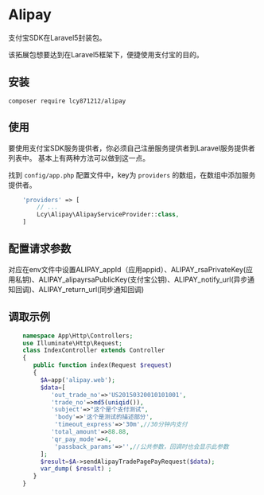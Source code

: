 Alipay
======

支付宝SDK在Laravel5封装包。

该拓展包想要达到在Laravel5框架下，便捷使用支付宝的目的。

## 安装
```
composer require lcy871212/alipay
```

## 使用

要使用支付宝SDK服务提供者，你必须自己注册服务提供者到Laravel服务提供者列表中。
基本上有两种方法可以做到这一点。

找到 `config/app.php` 配置文件中，key为 `providers` 的数组，在数组中添加服务提供者。


```php
    'providers' => [
        // ...
        Lcy\Alipay\AlipayServiceProvider::class,
    ]
```

## 配置请求参数

对应在env文件中设置ALIPAY_appId（应用appid）、ALIPAY_rsaPrivateKey(应用私钥)、ALIPAY_alipayrsaPublicKey(支付宝公钥)、ALIPAY_notify_url(异步通知回调)、ALIPAY_return_url(同步通知回调)


## 调取示例
```php
	namespace App\Http\Controllers;
	use Illuminate\Http\Request;
	class IndexController extends Controller
	{
	   public function index(Request $request)
	   {
	   	 $A=app('alipay.web');
	   	 $data=[
	   	 	'out_trade_no'=>'US20150320010101001',
	   	 	'trade_no'=>md5(uniqid()),
	   	 	'subject'=>"这个是个支付测试",
	         'body'=>'这个是测试的描述部分',
	         'timeout_express'=>'30m',//30分钟内支付
	   	 	'total_amount'=>88.88,
	   	 	'qr_pay_mode'=>4,
	         'passback_params'=>'',//公共参数，回调时也会显示此参数
	   	 ];
	   	 $result=$A->sendAlipayTradePagePayRequest($data);
	   	 var_dump( $result) ;
	   }
	}
```
